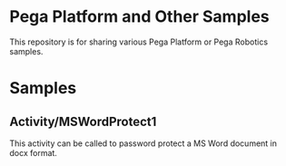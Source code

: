 # Pega Platform and Other Samples
This repository is for sharing various Pega Platform or Pega Robotics samples. 

# Samples

## Activity/MSWordProtect1
This activity can be called to password protect a MS Word document in docx format.
